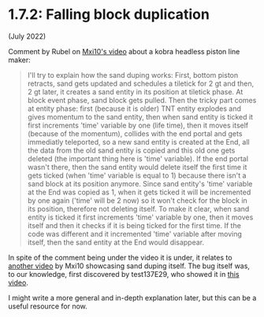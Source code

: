 # 1.7.2: Falling block duplication

(July 2022)

Comment by Rubel on [Mxi10's video](https://www.youtube.com/watch?v=K3VEi-fY6rE&t=302s) about a kobra headless piston line maker:

> I'll try to explain how the sand duping works:
> First, bottom piston retracts, sand gets updated and schedules a tiletick for 2 gt and then, 2 gt later, it creates a sand entity in its position at tiletick phase. At block event phase, sand block gets pulled. Then the tricky part comes at entity phase: first (because it is older) TNT entity explodes and gives momentum to the sand entity, then when sand entity is ticked it first increments 'time' variable by one (life time), then it moves itself (because of the momentum), collides with the end portal and gets immediatly teleported, so a new sand entity is created at the End, all the data from the old sand entity is copied and this old one gets deleted (the important thing here is 'time' variable). If the end portal wasn't there, then the sand entity would delete itself the first time it gets ticked (when 'time' variable is equal to 1) because there isn't a sand block at its position anymore. Since sand entity's 'time' variable at the End was copied as 1, when it gets ticked it will be incremented by one again ('time' will be 2 now) so it won't check for the block in its position, therefore not deleting itself.
To make it clear, when sand entity is ticked it first increments 'time' variable by one, then it moves itself and then it checks if it is being ticked for the first time. If the code was different and it incremented 'time' variable after moving itself, then the sand entity at the End would disappear.

In spite of the comment being under the video it is under, it relates to [another video](https://youtu.be/4HEw2p5yMBg) by Mxi10 showcasing sand duping itself. The bug itself was, to our knowledge, first discovered by test137E29, who showed it in [this video](https://www.youtube.com/watch?v=7m2G1QeV-nQ).

I might write a more general and in-depth explanation later, but this can be a useful resource for now.
